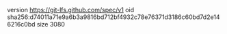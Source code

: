 version https://git-lfs.github.com/spec/v1
oid sha256:d74011a71e9a6b3a9816bd712bf4932c78e76371d3186c60bd7d2e146216c0bd
size 3080
